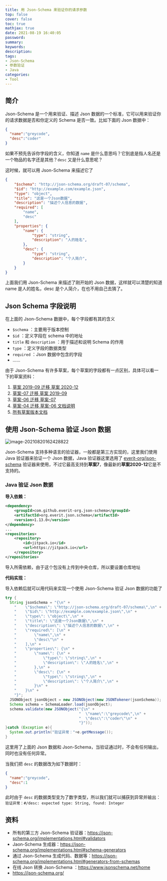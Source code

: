 ```yaml
---
title: 用 Json-Schema 来验证你的请求参数
top: false
cover: false
toc: true
mathjax: true
date: 2021-08-19 16:40:05
password:
summary:
keywords:
description:
tags:
- Json-Schema
- 参数验证
- Java
categories:
- Tool
---
```


## 简介

Json-Schema 是一个用来验证、描述 Json 数据的一个标准，它可以用来验证你的请求数据是否和你定义的 Schema 是否一致。比如下面的 Json 数据中：

```json
{
  "name":"greycode",
  "desc":"coder"
}
```

如果不预先告诉你字段的含义，你知道 `name` 是什么意思吗？它到底是指人名还是一个物品的名字还是其他？`desc` 又是什么意思呢？

这时候，就可以用 Json-Schema 来描述它了

```json
{
    "$schema": "http://json-schema.org/draft-07/schema",
    "$id": "http://example.com/example.json",
    "type": "object",
    "title": "这是一个Json数据",
    "description": "描述个人信息的数据",
    "required": [
        "name",
        "desc"
    ],
    "properties": {
        "name": {
            "type": "string",
            "description": "人的姓名",
        },
        "desc": {
            "type": "string",
            "description": "个人简介",
        }
    }
}
```

上面我们用 Json-Schema 来描述了刚开始的 Json 数据，这样就可以清楚的知道 name 是人的姓名，desc 是个人简介，在也不用自己去猜了。

## Json Schema 字段说明

在上面的 Json-Schema 数据中，每个字段都有其的含义

- `$schema` ：主要用于版本控制
- `$id` ：定义字段在 schema 中的地址
- `title` 和 `description` ：用于描述和说明 Schema 的作用
- `type` ：定义字段的数据类型
- `required` ：Json 数据中包含的字段
- ......

由于 Json-Schema 有许多草案，每个草案的字段都有一点区别，具体可以看一下的草案资料：

1. [草案 2019-09 迁移 草案 2020-12](https://json-schema.org/draft/2020-12/release-notes.html)
2. [草案-07 迁移 草案 2019-09](https://json-schema.org/draft/2019-09/release-notes.html)
3. [草案-06 迁移 草案-07](https://json-schema.org/draft-07/json-schema-release-notes.html)
4. [草案-04 迁移 草案-06 文档说明](https://json-schema.org/draft-06/json-schema-release-notes.html)
5. [所有草案版本文档](https://json-schema.org/specification-links.html)

## 使用 Json-Schema 验证 Json 数据

![image-20210820162428822](http://xhh.dengzii.com/blog/hlpzY6image-20210820162428822.png)

Json-Schema 支持多种语言的验证器，一般都是第三方实现的，这里我们使用 Java 验证器来验证一个 Json 数据，Java 验证器这里选用了 [everit-org/json-schema](https://github.com/everit-org/json-schema) 验证器来使用，不过它最高支持到**草案7**，像最新的**草案2020-12**它是不支持的。

### Java 验证 Json 数据

**导入依赖：**

```xml
<dependency>
    <groupId>com.github.everit-org.json-schema</groupId>
    <artifactId>org.everit.json.schema</artifactId>
    <version>1.13.0</version>
</dependency>
...
<repositories>
    <repository>
        <id>jitpack.io</id>
        <url>https://jitpack.io</url>
    </repository>
</repositories>
```

导入所需依赖，由于这个包没有上传到中央仓库，所以要设置仓库地址

**代码实现：**

导入依赖后就可以用代码来实现一个使用 Json-Schema 验证 Json 数据的功能了

```java
try {
  String jsonSchema = "{\n" +
    "    \"$schema\": \"http://json-schema.org/draft-07/schema\",\n" +
    "    \"$id\": \"http://example.com/example.json\",\n" +
    "    \"type\": \"object\",\n" +
    "    \"title\": \"这是一个Json数据\",\n" +
    "    \"description\": \"描述个人信息的数据\",\n" +
    "    \"required\": [\n" +
    "        \"name\",\n" +
    "        \"desc\"\n" +
    "    ],\n" +
    "    \"properties\": {\n" +
    "        \"name\": {\n" +
    "            \"type\": \"string\",\n" +
    "            \"description\": \"人的姓名\",\n" +
    "        },\n" +
    "        \"desc\": {\n" +
    "            \"type\": \"string\",\n" +
    "            \"description\": \"个人简介\",\n" +
    "        }\n" +
    "    }\n" +
    "}";
  JSONObject jsonObject = new JSONObject(new JSONTokener(jsonSchema));
  Schema schema = SchemaLoader.load(jsonObject);
  schema.validate(new JSONObject("{\n" +
                                 "  \"name\":\"greycode\",\n" +
                                 "  \"desc\":\"coder\"\n" +
                                 "}"));
}catch (Exception e){
  System.out.println("验证异常："+e.getMessage());
}
```

这里用了上面的 Json 数据和 Json-Schema，当验证通过时，不会有任何输出，同时也没有任何异常。

当我们把 `desc` 的数据改为如下数据时：

```json
{
  "name":"greycode",
  "desc":1
}
```

此时由于 `desc` 的数据类型变为了数字类型，所以我们就可以捕获到异常并输出：`验证异常：#/desc: expected type: String, found: Integer`

## 资料

- 所有的第三方 Json-Schema 验证器：https://json-schema.org/implementations.html#validators
- Jaon-Schema 生成器：https://json-schema.org/implementations.html#schema-generators
- 通过 Json-Schema 生成代码、数据等：https://json-schema.org/implementations.html#generators-from-schemas
- 在线 Json 转换 Json-Schema ：https://www.jsonschema.net/home
- https://json-schema.org/
